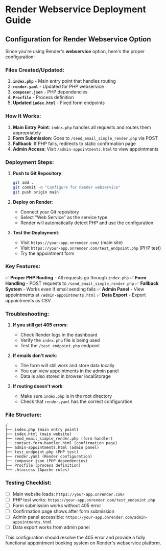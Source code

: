 # Render Webservice Deployment Guide

## Configuration for Render Webservice Option

Since you're using Render's **webservice** option, here's the proper configuration:

### Files Created/Updated:

1. **`index.php`** - Main entry point that handles routing
2. **`render.yaml`** - Updated for PHP webservice
3. **`composer.json`** - PHP dependencies
4. **`Procfile`** - Process definition
5. **Updated `index.html`** - Fixed form endpoints

### How It Works:

1. **Main Entry Point**: `index.php` handles all requests and routes them appropriately
2. **Form Submission**: Goes to `/send_email_simple_render.php` via POST
3. **Fallback**: If PHP fails, redirects to static confirmation page
4. **Admin Access**: Visit `/admin-appointments.html` to view appointments

### Deployment Steps:

1. **Push to Git Repository**:
   ```bash
   git add .
   git commit -m "Configure for Render webservice"
   git push origin main
   ```

2. **Deploy on Render**:
   - Connect your Git repository
   - Select "Web Service" as the service type
   - Render will automatically detect PHP and use the configuration

3. **Test the Deployment**:
   - Visit `https://your-app.onrender.com/` (main site)
   - Visit `https://your-app.onrender.com/test_endpoint.php` (PHP test)
   - Try the appointment form

### Key Features:

✅ **Proper PHP Routing** - All requests go through `index.php`
✅ **Form Handling** - POST requests to `/send_email_simple_render.php`
✅ **Fallback System** - Works even if email sending fails
✅ **Admin Panel** - View appointments at `/admin-appointments.html`
✅ **Data Export** - Export appointments as CSV

### Troubleshooting:

1. **If you still get 405 errors**:
   - Check Render logs in the dashboard
   - Verify the `index.php` file is being used
   - Test the `/test_endpoint.php` endpoint

2. **If emails don't work**:
   - The form will still work and store data locally
   - You can view appointments in the admin panel
   - Data is also stored in browser localStorage

3. **If routing doesn't work**:
   - Make sure `index.php` is in the root directory
   - Check that `render.yaml` has the correct configuration

### File Structure:
```
/
├── index.php (main entry point)
├── index.html (main website)
├── send_email_simple_render.php (form handler)
├── contact-form-handler.html (confirmation page)
├── admin-appointments.html (admin panel)
├── test_endpoint.php (PHP test)
├── render.yaml (Render configuration)
├── composer.json (PHP dependencies)
├── Procfile (process definition)
└── .htaccess (Apache rules)
```

### Testing Checklist:

- [ ] Main website loads: `https://your-app.onrender.com/`
- [ ] PHP test works: `https://your-app.onrender.com/test_endpoint.php`
- [ ] Form submission works without 405 error
- [ ] Confirmation page shows after form submission
- [ ] Admin panel accessible: `https://your-app.onrender.com/admin-appointments.html`
- [ ] Data export works from admin panel

This configuration should resolve the 405 error and provide a fully functional appointment booking system on Render's webservice platform.
